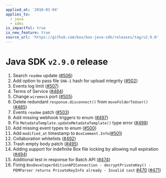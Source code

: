 ```yaml
---
applied_at: '2018-01-04'
applies_to:
  - java
  - sdks
is_impactful: true
is_new_feature: true
source_url: 'https://github.com/box/box-java-sdk/releases/tag/v2.9.0'
---
```


# Java SDK `v2.9.0` release

1. Search `readme` update ([#506](https://github.com/box/box-java-sdk/pull/506))
2. Add option to pass file `SHA-1` hash for upload integrity ([#502](https://github.com/box/box-java-sdk/pull/502))
3. Events log limit ([#507](https://github.com/box/box-java-sdk/pull/507))
4. Terms of Service ([#484](https://github.com/box/box-java-sdk/pull/484))
5. Change `wiremock` port ([#505](https://github.com/box/box-java-sdk/pull/505))
6. Delete redundant `response.disconnect()` from `moveFolderToUser()` ([#485](https://github.com/box/box-java-sdk/pull/485))
7. Events `readme` patch ([#503](https://github.com/box/box-java-sdk/pull/503))
8. Add missing webhook triggers to enum ([#497](https://github.com/box/box-java-sdk/pull/497))
9. Fix `MetadataTemplate.updateMetadataTemplate()` type error ([#498](https://github.com/box/box-java-sdk/pull/498))
10. Add missing event types to enum ([#500](https://github.com/box/box-java-sdk/pull/500))
11. Add `modified_at` timestamp to `BoxComment.Info`([#501](https://github.com/box/box-java-sdk/pull/501))
12. Collaboration whitelists ([#492](https://github.com/box/box-java-sdk/pull/492))
13. Trash empty body patch ([#495](https://github.com/box/box-java-sdk/pull/495))
14. Adding support for indefinite Box file locking by allowing null expiration ([#494](https://github.com/box/box-java-sdk/pull/494))
15. Additional test in response for Batch API ([#474](https://github.com/box/box-java-sdk/pull/474))
16. Fixing `BoxDeveloperEditionAPIConnection - decryptPrivateKey() - PEMParser returns PrivateKeyInfo already - Invalid cast` [#470](https://github.com/box/box-java-sdk/pull/470) ([#471](https://github.com/box/box-java-sdk/pull/471))
